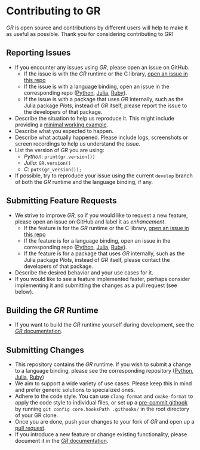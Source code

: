 # Contributing to GR

*GR* is open source and contributions by different users will help to make it as useful as possible. Thank you for considering contributing to GR!

## Reporting Issues

- If you encounter any issues using *GR*, please open an issue on GitHub.
  - If the issue is with the *GR* runtime or the C library, [open an issue in this repo](https://github.com/sciapp/gr/issues/new)
  - If the issue is with a language binding, open an issue in the corresponding repo ([Python](https://github.com/sciapp/python-gr/issues/new), [Julia](https://github.com/jheinen/GR.jl/issues/new), [Ruby](https://github.com/red-data-tools/GR.rb/issues/new)).
  - If the issue is with a package that uses *GR* internally, such as the Julia package *Plots*, instead of *GR* itself, please report the issue to the developers of that package.
- Describe the situation to help us reproduce it. This might include providing a [minimal working example](https://stackoverflow.com/help/minimal-reproducible-example).
- Describe what you expected to happen.
- Describe what actually happened. Please include logs, screenshots or screen recordings to help us understand the issue.
- List the version of *GR* you are using:
  - *Python*: `print(gr.version())`
  - *Julia*: `GR.version()`
  - *C*: `puts(gr_version());`
- If possible, try to reproduce your issue using the current `develop` branch of both the *GR* runtime and the language binding, if any.

## Submitting Feature Requests

- We strive to improve *GR*, so if you would like to request a new feature, please open an issue on GitHub and label it as *enhancement*.
  - If the feature is for the *GR* runtime or the C library, [open an issue in this repo](https://github.com/sciapp/gr/issues/new)
  - If the feature is for a language binding, open an issue in the corresponding repo ([Python](https://github.com/sciapp/python-gr/issues/new), [Julia](https://github.com/jheinen/GR.jl/issues/new), [Ruby](https://github.com/red-data-tools/GR.rb/issues/new)).
  - If the feature is for a package that uses *GR* internally, such as the Julia package *Plots*, instead of *GR* itself, please contact the developers of that package.
- Describe the desired behavior and your use cases for it.
- If you would like to see a feature implemented faster, perhaps consider implementing it and submitting the changes as a pull request (see below).

## Building the *GR* Runtime

- If you want to build the *GR* runtime yourself during development, see the [*GR* documentation](https://gr-framework.org/building.html).

## Submitting Changes

- This repository contains the *GR* runtime. If you wish to submit a change to a language binding, please see the corresponding repository ([Python](https://github.com/sciapp/python-gr/), [Julia](https://github.com/jheinen/GR.jl/), [Ruby](https://github.com/red-data-tools/GR.rb/))
- We aim to support a wide variety of use cases. Please keep this in mind and prefer generic solutions to specialized ones.
- Adhere to the code style. You can use `clang-format` and `cmake-format` to apply the code style to individual files, or set up a [pre-commit githook](https://github.com/sciapp/gr/blob/develop/.githooks/pre-commit) by running `git config core.hooksPath .githooks/` in the root directory of your GR clone.
- Once you are done, push your changes to your fork of *GR* and open up a [pull request](https://github.com/sciapp/gr/compare).
- If you introduce a new feature or change existing functionality, please document it in the [*GR* documentation](https://github.com/sciapp/gr-documentation).
